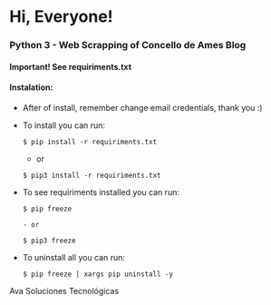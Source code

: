 # Hi, Everyone!
### Python 3 - Web Scrapping of Concello de Ames Blog
#### Important! See requiriments.txt

#### Instalation:

- After of install, remember change email credentials, thank you :)

- To install you can run:

    ```
    $ pip install -r requiriments.txt
    ```
    - or 
    ```
    $ pip3 install -r requiriments.txt
    ```
- To see requiriments installed you can run:
    ```
    $ pip freeze
    ```
      - or 
    ```
    $ pip3 freeze
    ```
- To uninstall all you can run:
    ```
    $ pip freeze | xargs pip uninstall -y
    ```
    
Ava Soluciones Tecnológicas